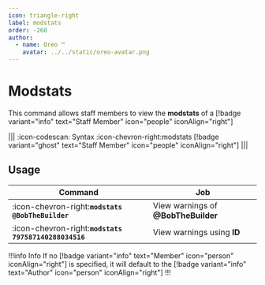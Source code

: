 ```yaml
---
icon: triangle-right
label: modstats
order: -260
author:
  - name: Oreo ™
    avatar: ../../static/oreo-avatar.png
---
```


# Modstats

This command allows staff members to view the **modstats** of a [!badge variant="info" text="Staff Member" icon="people" iconAlign="right"]

||| :icon-codescan: Syntax
:icon-chevron-right:modstats [!badge variant="ghost" text="Staff Member" icon="people" iconAlign="right"]
|||

## Usage

| Command                                               | Job                                 |
| ----------------------------------------------------- | ----------------------------------- |
| :icon-chevron-right:**`modstats @BobTheBuilder`**     | View warnings of **@BobTheBuilder** |
| :icon-chevron-right:**`modstats 797587140288034516`** | View warnings using **ID**          |

!!!info Info
If no [!badge variant="info" text="Member" icon="person" iconAlign="right"] is specified, it will default to the [!badge variant="info" text="Author" icon="person" iconAlign="right"]
!!!
